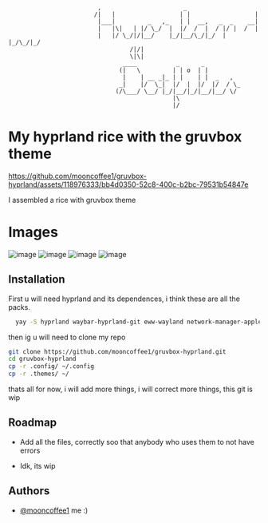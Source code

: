                              ,                       _                      
                            /|   |                  | |                  |  
                             |___|         _   ,_   | |  __,   _  _    __|  
                             |   |\|   | |/ \_/  |  |/  /  |  / |/ |  /  |  
                             |   |/ \_/|/|__/    |_/|__/\_/|_/  |  |_/\_/|_/
                                      /|/|                                  
                                      \|\|                                  
                                    ____           _      _          
                                   (|   \         | | o  | |         
                                    |    | __ _|_ | |    | |  _   ,  
                                   _|    |/  \_|  |/  |  |/  |/  / \_
                                  (/\___/ \__/ |_/|__/|_/|__/|__/ \/ 
                                                  |\                 
                                                  |/                 

# My hyprland rice with the gruvbox theme

https://github.com/mooncoffee1/gruvbox-hyprland/assets/118976333/bb4d0350-52c8-400c-b2bc-79531b54847e


I assembled a rice with gruvbox theme

# Images 
![image](https://github.com/mooncoffee1/gruvbox-hyprland/assets/118976333/af3873e3-4725-4aec-9f2d-27f797fdd3d7)
![image](https://github.com/mooncoffee1/gruvbox-hyprland/assets/118976333/dd816968-8677-49f2-86dd-85cb81aa7ecd)
![image](https://github.com/mooncoffee1/gruvbox-hyprland/assets/118976333/ddc1ec04-8279-42e9-9efc-f7c992bb43c0)
![image](https://github.com/mooncoffee1/gruvbox-hyprland/assets/118976333/e5588e17-9091-47b2-ab39-20176c065b07)





 



## Installation

First u will need hyprland and its dependences, i think these are all the packs.

```bash
  yay -S hyprland waybar-hyprland-git eww-wayland network-manager-applet blueman python rustup kitty fish rofi-emoji rofi-lbonn-wayland-git xdg-desktop-portal-hyprland swayidle swaylock-effects grim slurp dunst wl-clipboard cliphist swww sddm-git nwg-look otf-font-awesome swappy
```

then ig u will need to clone my repo

```bash
git clone https://github.com/mooncoffee1/gruvbox-hyprland.git
cd gruvbox-hyprland
cp -r .config/ ~/.config
cp -r .themes/ ~/
```
thats all for now, i will add more things, i will correct more things, this git is wip

## Roadmap

- Add all the files, correctly soo that anybody who uses them to not have errors

- Idk, its wip


## Authors

- [@mooncoffee1](https://github.com/mooncoffee1) me :)


